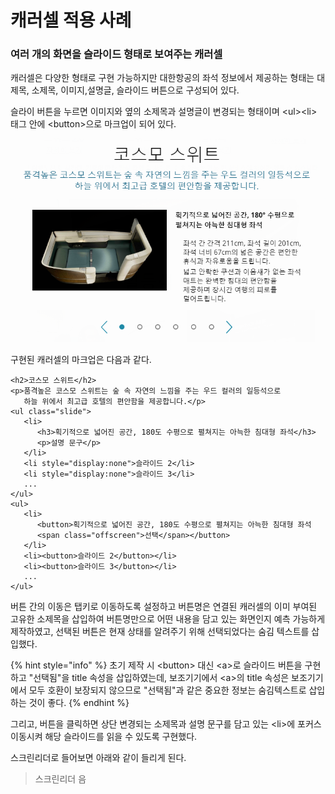 # 캐러셀 적용 사례

### 여러 개의 화면을 슬라이드 형태로 보여주는 캐러셀

캐러셀은 다양한 형태로 구현 가능하지만 대한항공의 좌석 정보에서 제공하는 형태는 대제목, 소제목, 이미지,설명글, 슬라이드 버튼으로 구성되어 있다.

슬라이 버튼을 누르면 이미지와 옆의 소제목과 설명글이 변경되는 형태이며 &lt;ul&gt;&lt;li&gt; 태그 안에 &lt;button&gt;으로 마크업이 되어 있다.

![](../../.gitbook/assets/image.png)

구현된 캐러셀의 마크업은 다음과 같다.

```markup
<h2>코스모 스위트</h2>
<p>품격높은 코스모 스위트는 숲 속 자연의 느낌을 주는 우드 컬러의 일등석으로 
   하늘 위에서 최고급 호텔의 편안함을 제공합니다.</p>
<ul class="slide">
   <li>
      <h3>획기적으로 넓어진 공간, 180도 수평으로 펼쳐지는 아늑한 침대형 좌석</h3>
      <p>설명 문구</p>
   </li>
   <li style="display:none">슬라이드 2</li>
   <li style="display:none">슬라이드 3</li>
   ...
</ul>
<ul>
   <li>
      <button>획기적으로 넓어진 공간, 180도 수평으로 펼쳐지는 아늑한 침대형 좌석
      <span class="offscreen">선택</span></button>
   </li>
   <li><button>슬라이드 2</button></li>
   <li><button>슬라이드 3</button></li>
   ...
</ul>
```

버튼 간의 이동은 탭키로 이동하도록 설정하고 버튼명은 연결된 캐러셀의 이미 부여된 고유한 소제목을 삽입하여 버튼명만으로 어떤 내용을 담고 있는 화면인지 예측 가능하게 제작하였고, 선택된 버튼은 현재 상태를 알려주기 위해 선택되었다는 숨김 텍스트를 삽입했다.

{% hint style="info" %}
초기 제작 시 &lt;button&gt; 대신 &lt;a&gt;로 슬라이드 버튼을 구현하고 "선택됨"을  title 속성을 삽입하였는데, 보조기기에서 &lt;a&gt;의 title 속성은 보조기기에서 모두 호환이 보장되지 않으므로 "선택됨"과 같은 중요한 정보는 숨김텍스트로 삽입하는 것이 좋다.
{% endhint %}

그리고, 버튼을 클릭하면 상단 변경되는 소제목과 설명 문구를 담고 있는 &lt;li&gt;에  포커스 이동시켜 해당 슬라이드를 읽을 수 있도록 구현했다.  

스크린리더로 들어보면 아래와 같이 들리게 된다.

> 스크린리더 음

